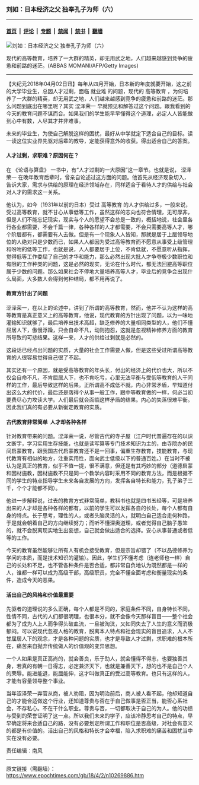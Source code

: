 ### 刘如：日本经济之父 独奉孔子为师（六）

---

#### [首页](../../../..?n10269886) &nbsp;|&nbsp; [评论](../../../../../epoch-comment?n10269886) &nbsp;|&nbsp; [专题](../../../../../epoch-special?n10269886) &nbsp;|&nbsp; [禁闻](../../../../../epoch-news?n10269886) &nbsp;|&nbsp; [禁书](../../../../../books?n10269886) &nbsp;|&nbsp; [翻墙](https://github.com/gfw-breaker/nogfw/blob/master/README.md?n10269886)


<div><img alt="刘如：日本经济之父 独奉孔子为师（六）" class="attachment-djy_600_400 size-djy_600_400 wp-post-image" src="https://i.epochtimes.com/assets/uploads/2018/04/b7cd50c8f4f79f5cfb0b84f1173987c4-600x400.jpg"/>
<div class="caption">
 <p>
  现代的高等教育，培养了一大群的精英，却无用武之地，人们越来越感到竞争的疲惫和前路的迷茫。(ABBAS MOMANI/AFP/Getty Images)
 </p>
</div></div><hr/><div class="post_content" id="artbody" itemprop="articleBody">
 <!-- article content begin -->
 <p>
  【大纪元2018年04月02日讯】每年从四月开始，日本新的年度就要开始，这之前的大学毕业生，总因人才过剩，面临
  <ok href="https://www.epochtimes.com/gb/tag/%E5%B0%B1%E4%B8%9A%E9%9A%BE.html">
   就业难
  </ok>
  的问题，现代的
  <ok href="https://www.epochtimes.com/gb/tag/%E9%AB%98%E7%AD%89%E6%95%99%E8%82%B2.html">
   高等教育
  </ok>
  ，为何培养了一大群的精英，却无用武之地，人们越来越感到竞争的疲惫和前路的迷茫。那么问题到底出在哪里呢？其实
  <ok href="https://www.epochtimes.com/gb/tag/%E6%B6%A9%E6%B3%BD%E8%8D%A3%E4%B8%80.html">
   涩泽荣一
  </ok>
  早就预见和解答过这个问题。跟我看到的今天的教育问题不谋而合。如果我们的学生能早早懂得这个道理，必定人人皆能做到心中有数，人尽其才并非难事。
 </p>
 <p>
  未来的毕业生，为使自己解脱这样的困扰，最好从中学就定下适合自己的目标。读一读这位实业界先驱对后辈的教导，定能获得意外的收获。得出适合自己的答案。
 </p>
 <h4>
  <strong>
   人才过剩，求职难？原因何在？
  </strong>
 </h4>
 <p>
  在
  <ok href="https://www.epochtimes.com/gb/tag/%E3%80%8A%E8%AE%BA%E8%AF%AD%E4%B8%8E%E7%AE%97%E7%9B%98%E3%80%8B.html">
   《论语与算盘》
  </ok>
  一书中，有“人才过剩的一大原因”这一章节。也就是说，
  <ok href="https://www.epochtimes.com/gb/tag/%E6%B6%A9%E6%B3%BD%E8%8D%A3%E4%B8%80.html">
   涩泽荣一
  </ok>
  在晚年教育后辈时，曾亲自论述过这方面的问题。他首先从经济现象切入，告诉大家，需求与供给的原理在经济领域存在，同样适合于看待人才的供给与社会对人才的需求这一关系。
 </p>
 <p>
  他认为，如今（1931年以前的日本）受过
  <ok href="https://www.epochtimes.com/gb/tag/%E9%AB%98%E7%AD%89%E6%95%99%E8%82%B2.html">
   高等教育
  </ok>
  的人才供给过多，一般来说，受过高等教育，就不甘心从事低等工作，虽然这样的志向也符合情理，无可厚非，但是人们不能忘记现实，现实与个人的愿望不会总是一致的，概括地说，社会里各行各业都需要，不会千篇一律，各种各样的人才都需要，不会只需要高等人才，哪个阶层都有，都需要有人去做。但是有一个现象人人皆知，那就是居于上层领导地位的人绝对只是少数而已，如果人人都因为受过高等教育而不愿意从事受上级管理和吩咐的低等工作，也就是说，人人都要居于上位，不肯低就，不愿意听从指挥，觉得低等工作委屈了自己的才华和能力，那么必然出现大批人才争夺极少数职位和有限的工作种类的问题，这是必然的现实，无论在什么时代，都无法回避高等职位属于少数的问题。那么如果社会不停地大量培养高等人才，毕业后的竞争会出现什么局面，大多数人会得到何种结局，都不用再说了。
 </p>
 <h4>
  <strong>
   教育方针出了问题
  </strong>
 </h4>
 <p>
  涩泽荣一，在以上的论述中，讲到了所谓的高等教育，然而，他并不认为这样的高等教育是真正意义上的高等教育，他说，现代教育的方针出现了问题，以为一味地灌输知识就够了，最后培养出技术高超，缺乏修养的大量相同类型的人，他们不懂屈居人下，傲慢浮躁，只会自命不凡，动则抱怨，这就是忽视精神修养方面的教育所导致的可悲结果。这样一来，人才的供给过剩就是必然的。
 </p>
 <p>
  这段话已经点出问题的实质，大量的社会工作需要人做，但是这些受过所谓高等教育的人很容易觉得自己很了不起。
 </p>
 <p>
  其实还有一个原因，就是受高等教育的年头长，付出的经济上的代价也大，所以不仅会自命不凡，不肯屈居人下，也不肯吃亏，心里无法平衡与受低等教育的人干同样的工作，最后导致这样的后果。正所谓高不成低不就，内心非常矛盾，早知道付出这么大的代价，最后还是落得个从事一般工作，跟中等教育做的一样，何必当初要费尽心力攻读大学。人们最后就会面临这样矛盾的结果。内心的失落很难平衡。因此我们真的有必要从新衡定教育的实质。
 </p>
 <h4>
  <strong>
   古代教育非常简单  人才却各种各样
  </strong>
 </h4>
 <p>
  针对教育带来的问题。涩泽荣一说，尽管古代的寺子屋（江户时代普遍存在的以识文断字，学习实用生存技能，也就是读写算等专门技术知识为主的，由寺院办的民间启蒙教育，跟我国古代启蒙教育还不是一回事，偏重生存教育，技能教育，与现代教育有相似的地方，注重实用性，面向武士低级以下的普通百姓。）在当时不被认为是真正的教育，似乎不值一提，很不满意，但还是有其巧妙的部分（道德启蒙和因材施教，因材施教不只是同一个教学内容时采用不同的教育方法，而是根据不同的学生的特点指导学生未来各自发展的方向，发挥各自特长和能力，孔子弟子三千，个个才能都不同）。
 </p>
 <p>
  他进一步解释说，过去的教育方式非常简单，教科书也就是四书五经等，可是培养出来的人才却是各种各样的都有，以前的学生可以发挥各自的长处，每个人都有自身的特点。长于思考，理性的人，或者头脑灵活的人，就明白自己适合走何种路，于是就会朝着自己的方向继续努力；而听不懂深奥道理，或者觉得自己脑子愚笨的，就不会脱离现实地生出妄想，自己就会做出适合的选择。安心从事普通或者低等的工作。
 </p>
 <p>
  今天的教育虽然能够让所有人有机会接受教育，但是宗旨却错了（不以品德修养为学问的本质，而是技术知识的灌输）。因此，学生们不懂考虑（连老师也一样）自己的长处和不足，也不管各种条件是否合适，都非常自负地认为既然都是一样的人，谁都一样可以成为高级干部，高级职员，完全不懂全面考虑和衡量现实的条件，造成今天的恶果。
 </p>
 <h4>
  <strong>
   活出自己的风格和价值最重要
  </strong>
 </h4>
 <p>
  先驱者的道理说的多么正确，每个人都是不同的，家庭条件不同，自身特长不同，性情不同，古代的人们都很明理，也很本分，就不会像今天那样盲目——整个社会都为了成为人上人而争得头破血流，一旦被淘汰，又如同失去了人生的意义而消极郁闷。可以说现代忽视人格的教育，脱离本人特点和社会现实的盲目追求，人人不甘屈居人下的观念，才是各种问题的实质，也才是导致人才过剩，求职难的根本所在，痛苦来自抛弃传统做人的价值观的变异思想。
 </p>
 <p>
  一个人如果是真正高尚的，就会善良，乐于助人，就会懂得不得志，也要独善其身，若真的有朝一日得志，必定兼济天下，也就是兼善天下，想的也不是自己个人的荣辱。能进能退，能屈能伸，这才叫做真正的受过高等教育。也只有这样的人，才能有容量领导整个事业。
 </p>
 <p>
  当年涩泽荣一弃官从商，被人劝阻，因为明治前后，商人被人看不起，他却知道自己的才能合适做这个行业，还知道尊贵与否在于自己做事是否正当，能否心系社会，不存私心。不在干什么职业。尊贵与否，一切都取决于自己的为人。他的功绩与受到的荣誉证明了这一点。所以我们未来的学子，应该冷静思考自己的特点，早早确定将来合适自己的路，没有必要划定所谓工作和职位是否高级，对社会有意义的都是有价值的。活出自己的风格和特长才会幸福，陷入求职难的痛苦和困扰当中实在没有必要。
 </p>
 <p>
  责任编辑：南风
 </p>
 <!-- article content end -->
 <div id="below_article_ad">
 </div>
</div>


---

原文链接（需翻墙）：https://www.epochtimes.com/gb/18/4/2/n10269886.htm